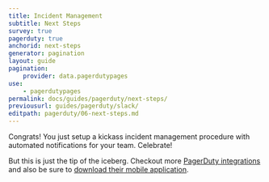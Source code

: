 ```yaml
---
title: Incident Management
subtitle: Next Steps
survey: true
pagerduty: true
anchorid: next-steps
generator: pagination
layout: guide
pagination:
    provider: data.pagerdutypages
use:
    - pagerdutypages
permalink: docs/guides/pagerduty/next-steps/
previousurl: guides/pagerduty/slack/
editpath: pagerduty/06-next-steps.md
---
```

Congrats! You just setup a kickass incident management procedure with automated notifications for your team. Celebrate!

But this is just the tip of the iceberg. Checkout more [PagerDuty integrations](https://www.pagerduty.com/integrations/) and also be sure to [download their mobile application](https://www.pagerduty.com/features/mobile-incident-management/).
